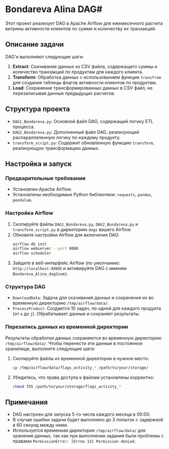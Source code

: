 # Bondareva Alina DAG#

Этот проект реализует DAG в Apache Airflow для ежемесячного расчета витрины активности клиентов по сумме и количеству их транзакций.

## Описание задачи

DAG'и выполняют следующие шаги:

1. **Extract**: Скачивание данных из CSV файла, содержащего суммы и количество транзакций по продуктам для каждого клиента.
2. **Transform**: Обработка данных с использованием функции `transfrom` для создания таблицы флагов активности клиентов по продуктам.
3. **Load**: Сохранение трансформированных данных в CSV файл, не перезаписывая данные предыдущих расчетов.

## Структура проекта

- `DAG1_Bondareva.py`: Основной файл DAG, содержащий логику ETL процесса.
- `DAG2_Bondareva.py`: Дополненный файл DAG, реализующий распараллеленную логику по каждому продукту.
- `transform_script.py`: Содержит обновленную функцию `transform`, реализующую трансформацию данных. 

## Настройка и запуск

### Предварительные требования

- Установлен Apache Airflow.
- Установлены необходимые Python библиотеки: `requests`, `pandas`, `pendulum`.

### Настройка Airflow

1. Скопируйте файлы `DAG1_Bondareva.py`, `DAG2_Bondareva.py` и `transform_script.py` в директорию `dags` вашего Airflow.
2. Обновите настройки Airflow для включения DAG:
    ```bash
    airflow db init
    airflow webserver --port 8080
    airflow scheduler
    ```
3. Зайдите в веб-интерфейс Airflow (по умолчанию: `http://localhost:8080`) и активируйте DAG с именем `Bondareva_Alina_dag{num}`.

### Структура DAG

- `DownloadData`: Задача для скачивания данных и сохранения их во временную директорию `/tmp/airflow/data/`.
- `ProcessProduct`: Создается 10 задач, по одной для каждого продукта (от `a` до `j`). Обрабатывает данные и сохраняет результаты.

### Перезапись данных из временной директории

Результаты обработки данных сохраняются во временную директорию `/tmp/airflow/data/`. Чтобы перенести эти данные в постоянное хранилище, выполните следующие шаги:

1. Скопируйте файлы из временной директории в нужное место:
    ```bash
    cp /tmp/airflow/data/flags_activity_* /path/to/your/storage/
    ```
2. Убедитесь, что права доступа к файлам установлены корректно:
    ```bash
    chmod 755 /path/to/your/storage/flags_activity_*
    ```

## Примечания

- DAG настроен для запуска 5-го числа каждого месяца в 00:00.
- В случае ошибки задачи будет выполнено до 3 попыток с задержкой в 60 секунд между ними.
- Используется временная директория `/tmp/airflow/data/` для хранения данных, так как при выполнении задания были проблемы с правами `PermissionError: [Errno 13] Permission denied`.